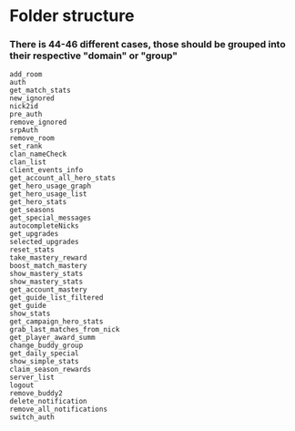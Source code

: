 # Folder structure



### There is 44-46 different cases, those should be grouped into their respective "domain" or "group"


```
add_room
auth
get_match_stats
new_ignored
nick2id
pre_auth
remove_ignored
srpAuth
remove_room
set_rank
clan_nameCheck
clan_list
client_events_info
get_account_all_hero_stats
get_hero_usage_graph
get_hero_usage_list
get_hero_stats
get_seasons
get_special_messages
autocompleteNicks
get_upgrades
selected_upgrades
reset_stats
take_mastery_reward
boost_match_mastery
show_mastery_stats
show_mastery_stats
get_account_mastery
get_guide_list_filtered
get_guide
show_stats
get_campaign_hero_stats
grab_last_matches_from_nick
get_player_award_summ
change_buddy_group
get_daily_special
show_simple_stats
claim_season_rewards
server_list
logout
remove_buddy2
delete_notification
remove_all_notifications
switch_auth
```